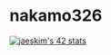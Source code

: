 # nakamo326
[![jaeskim's 42 stats](https://badge42.herokuapp.com/api/stats/ynakamot)](https://github.com/JaeSeoKim/badge42)
